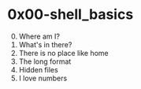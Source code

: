 # 0x00-shell_basics

0. Where am I? 
1. What's in there? 
2. There is no place like home 
3. The long format
4. Hidden files
5. I love numbers
